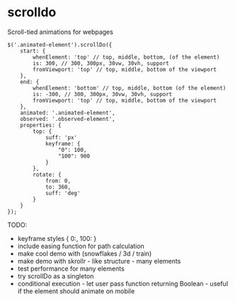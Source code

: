 # scrolldo
Scroll-tied animations for webpages

```
$('.animated-element').scrollDo({
	start: {
		whenElement: 'top' // top, middle, bottom, (of the element)
		is: 300, // 300, 300px, 30vw, 30vh, support
		fromViewport: 'top' // top, middle, bottom of the viewport
	},
	end: {
		whenElement: 'bottom' // top, middle, bottom (of the element)
		is: -300, // 300, 300px, 30vw, 30vh, support
		fromViewport: 'top' // top, middle, bottom of the viewport
	},
	animated: '.animated-element',
	observed: '.observed-element',
	properties: {
		top: {
			suff: 'px'
			keyframe: {
				"0": 100,
				"100": 900
			}
		},
		rotate: {
			from: 0,
			to: 360,
			suff: 'deg'
		}
	}
});
```

TODO:

* keyframe styles { 0:, 100: }
* include easing function for path calculation
* make cool demo with (snowflakes / 3d / train)
* make demo with skrollr - like structure - many elements 
* test performance for many elements
* try scrollDo as a singleton 
* conditional execution - let user pass function returning Boolean - useful if the element should animate on mobile 